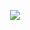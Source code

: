 <p align="center">
  <img src="https://capsule-render.vercel.app/api?text=Hello❤️💜!&animation=fadeIn&type=waving&color=gradient&height=100"/>
</p>

